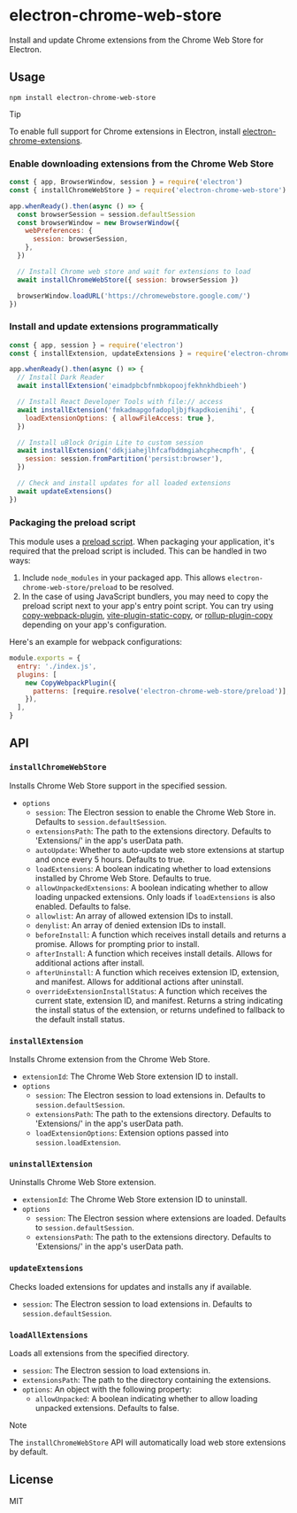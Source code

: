 # electron-chrome-web-store

Install and update Chrome extensions from the Chrome Web Store for Electron.

## Usage

```
npm install electron-chrome-web-store
```

> [!TIP]
> To enable full support for Chrome extensions in Electron, install [electron-chrome-extensions](https://www.npmjs.com/package/electron-chrome-extensions).

### Enable downloading extensions from the Chrome Web Store

```js
const { app, BrowserWindow, session } = require('electron')
const { installChromeWebStore } = require('electron-chrome-web-store')

app.whenReady().then(async () => {
  const browserSession = session.defaultSession
  const browserWindow = new BrowserWindow({
    webPreferences: {
      session: browserSession,
    },
  })

  // Install Chrome web store and wait for extensions to load
  await installChromeWebStore({ session: browserSession })

  browserWindow.loadURL('https://chromewebstore.google.com/')
})
```

### Install and update extensions programmatically

```js
const { app, session } = require('electron')
const { installExtension, updateExtensions } = require('electron-chrome-web-store')

app.whenReady().then(async () => {
  // Install Dark Reader
  await installExtension('eimadpbcbfnmbkopoojfekhnkhdbieeh')

  // Install React Developer Tools with file:// access
  await installExtension('fmkadmapgofadopljbjfkapdkoienihi', {
    loadExtensionOptions: { allowFileAccess: true },
  })

  // Install uBlock Origin Lite to custom session
  await installExtension('ddkjiahejlhfcafbddmgiahcphecmpfh', {
    session: session.fromPartition('persist:browser'),
  })

  // Check and install updates for all loaded extensions
  await updateExtensions()
})
```

### Packaging the preload script

This module uses a [preload script](https://www.electronjs.org/docs/latest/tutorial/tutorial-preload#what-is-a-preload-script).
When packaging your application, it's required that the preload script is included. This can be
handled in two ways:

1. Include `node_modules` in your packaged app. This allows `electron-chrome-web-store/preload` to
   be resolved.
2. In the case of using JavaScript bundlers, you may need to copy the preload script next to your
   app's entry point script. You can try using
   [copy-webpack-plugin](https://github.com/webpack-contrib/copy-webpack-plugin),
   [vite-plugin-static-copy](https://github.com/sapphi-red/vite-plugin-static-copy),
   or [rollup-plugin-copy](https://github.com/vladshcherbin/rollup-plugin-copy) depending on your app's
   configuration.

Here's an example for webpack configurations:

```js
module.exports = {
  entry: './index.js',
  plugins: [
    new CopyWebpackPlugin({
      patterns: [require.resolve('electron-chrome-web-store/preload')],
    }),
  ],
}
```

## API

### `installChromeWebStore`

Installs Chrome Web Store support in the specified session.

- `options`
  - `session`: The Electron session to enable the Chrome Web Store in. Defaults to `session.defaultSession`.
  - `extensionsPath`: The path to the extensions directory. Defaults to 'Extensions/' in the app's userData path.
  - `autoUpdate`: Whether to auto-update web store extensions at startup and once every 5 hours. Defaults to true.
  - `loadExtensions`: A boolean indicating whether to load extensions installed by Chrome Web Store. Defaults to true.
  - `allowUnpackedExtensions`: A boolean indicating whether to allow loading unpacked extensions. Only loads if `loadExtensions` is also enabled. Defaults to false.
  - `allowlist`: An array of allowed extension IDs to install.
  - `denylist`: An array of denied extension IDs to install.
  - `beforeInstall`: A function which receives install details and returns a promise. Allows for prompting prior to install.
  - `afterInstall`: A function which receives install details. Allows for additional actions after install.
  - `afterUninstall`: A function which receives extension ID, extension, and manifest. Allows for additional actions after uninstall.
  - `overrideExtensionInstallStatus`: A function which receives the current state, extension ID, and manifest. Returns a string indicating the install status of the extension, or returns undefined to fallback to the default install status.

### `installExtension`

Installs Chrome extension from the Chrome Web Store.

- `extensionId`: The Chrome Web Store extension ID to install.
- `options`
  - `session`: The Electron session to load extensions in. Defaults to `session.defaultSession`.
  - `extensionsPath`: The path to the extensions directory. Defaults to 'Extensions/' in the app's userData path.
  - `loadExtensionOptions`: Extension options passed into `session.loadExtension`.

### `uninstallExtension`

Uninstalls Chrome Web Store extension.

- `extensionId`: The Chrome Web Store extension ID to uninstall.
- `options`
  - `session`: The Electron session where extensions are loaded. Defaults to `session.defaultSession`.
  - `extensionsPath`: The path to the extensions directory. Defaults to 'Extensions/' in the app's userData path.

### `updateExtensions`

Checks loaded extensions for updates and installs any if available.

- `session`: The Electron session to load extensions in. Defaults to `session.defaultSession`.

### `loadAllExtensions`

Loads all extensions from the specified directory.

- `session`: The Electron session to load extensions in.
- `extensionsPath`: The path to the directory containing the extensions.
- `options`: An object with the following property:
  - `allowUnpacked`: A boolean indicating whether to allow loading unpacked extensions. Defaults to false.

> [!NOTE]
> The `installChromeWebStore` API will automatically load web store extensions by default.

## License

MIT
